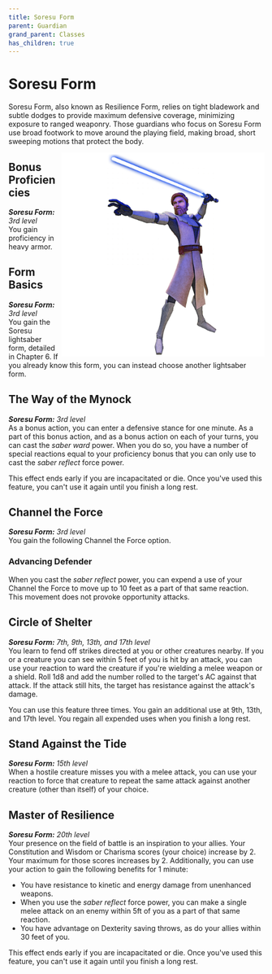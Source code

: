 ```yaml
---
title: Soresu Form
parent: Guardian
grand_parent: Classes
has_children: true
---
```


# Soresu Form
Soresu Form, also known as Resilience Form, relies on tight bladework and subtle dodges to provide maximum defensive coverage, minimizing exposure to ranged weaponry. Those guardians who focus on Soresu Form use broad footwork to move around the playing field, making broad, short sweeping motions that protect the body.

<img src='../../../../zzImages/Classes/guardian_form03.png' style='float:right; width:400px;'>

## Bonus Proficiencies
_**Soresu Form:** 3rd level_<br>
You gain proficiency in heavy armor.

## Form Basics
_**Soresu Form:** 3rd level_<br>
You gain the Soresu lightsaber form, detailed in Chapter 6. If you already know this form, you can instead choose another lightsaber form.

## The Way of the Mynock
_**Soresu Form:** 3rd level_<br>
As a bonus action, you can enter a defensive stance for one minute. As a part of this bonus action, and as a bonus action on each of your turns, you can cast the *saber ward* power. When you do so, you have a number of special reactions equal to your proficiency bonus that you can only use to cast the *saber reflect* force power. 

This effect ends early if you are incapacitated or die. Once you've used this feature, you can't use it again until you finish a long rest.

## Channel the Force
_**Soresu Form:** 3rd level_<br>
You gain the following Channel the Force option.

### Advancing Defender
When you cast the *saber reflect* power, you can expend a use of your Channel the Force to move up to 10 feet as a part of that same reaction. This movement does not provoke opportunity attacks.

## Circle of Shelter
_**Soresu Form:** 7th, 9th, 13th, and 17th level_<br>
You learn to fend off strikes directed at you or other creatures nearby. If you or a creature you can see within 5 feet of you is hit by an attack, you can use your reaction to ward the creature if you're wielding a melee weapon or a shield. Roll 1d8 and add the number rolled to the target's AC against that attack. If the attack still hits, the target has resistance against the attack's damage. 

You can use this feature three times. You gain an additional use at 9th, 13th, and 17th level. You regain all expended uses when you finish a long rest.

## Stand Against the Tide
_**Soresu Form:** 15th level_<br>
When a hostile creature misses you with a melee attack, you can use your reaction to force that creature to repeat the same attack against another creature (other than itself) of your choice.

## Master of Resilience
_**Soresu Form:** 20th level_<br>
Your presence on the field of battle is an inspiration to your allies. Your Constitution and Wisdom or Charisma scores (your choice) increase by 2. Your maximum for those scores increases by 2. Additionally, you can use your action to gain the following benefits for 1 minute:
- You have resistance to kinetic and energy damage from unenhanced weapons.
- When you use the *saber reflect* force power, you can make a single melee attack on an enemy within 5ft of you as a part of that same reaction.
- You have advantage on Dexterity saving throws, as do your allies within 30 feet of you.

This effect ends early if you are incapacitated or die. Once you've used this feature, you can't use it again until you finish a long rest.
